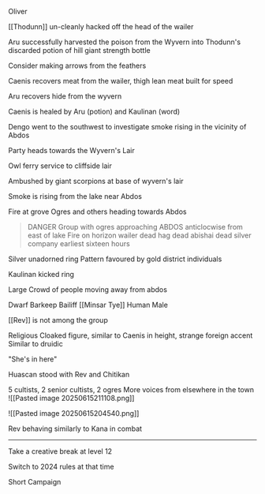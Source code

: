 Oliver

[[Thodunn]] un-cleanly hacked off the head of the wailer

Aru successfully harvested the poison from the Wyvern into Thodunn's discarded potion of hill giant strength bottle

Consider making arrows from the feathers

Caenis recovers meat from the wailer, thigh lean meat built for speed

Aru recovers hide from the wyvern

Caenis is healed by Aru (potion) and Kaulinan (word)

Dengo went to the southwest to investigate smoke rising in the vicinity of Abdos

Party heads towards the Wyvern's Lair

Owl ferry service to cliffside lair


Ambushed by giant scorpions at base of wyvern's lair

Smoke is rising from the lake near Abdos

Fire at grove
Ogres and others heading towards Abdos

> DANGER Group with ogres approaching ABDOS anticlocwise from east of lake Fire on horizon wailer dead hag dead abishai dead silver company earliest sixteen hours

Silver unadorned ring
	Pattern favoured by gold district individuals

Kaulinan kicked ring

Large Crowd of people moving away from abdos

Dwarf Barkeep
Bailiff [[Minsar Tye]]
Human Male

[[Rev]] is not among the group

Religious
Cloaked figure, similar to Caenis in height, strange foreign accent
	Similar to druidic

"She's in here"

Huascan stood with Rev and Chitikan

5 cultists, 2 senior cultists, 2 ogres 
More voices from elsewhere in the town
![[Pasted image 20250615211108.png]]

![[Pasted image 20250615204540.png]]

Rev behaving similarly to Kana in combat

<hr>

Take a creative break at level 12

Switch to 2024 rules at that time

Short Campaign
